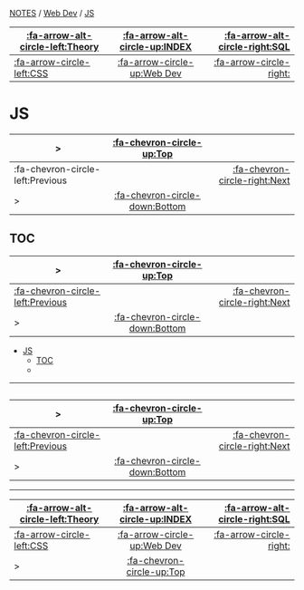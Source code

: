 <nav id="top">

[NOTES](../Index.md) / [Web Dev](Index.md) / [JS](JS.md)

| [:fa-arrow-alt-circle-left:Theory](../Theory/Index.md) | [:fa-arrow-alt-circle-up:INDEX](../Index.md) | [:fa-arrow-alt-circle-right:SQL](../SQL/Index.md) |
| ------------------------------------------------------ | :------------------------------------------: | ------------------------------------------------: |
| [:fa-arrow-circle-left:CSS](CSS.md)                    | [:fa-arrow-circle-up:Web Dev](Index.md)      | [:fa-arrow-circle-right:](.md)                    |

</nav>

# JS

<nav>

| >                                | [:fa-chevron-circle-up:Top](#top)         |                                       |
| -------------------------------- | :---------------------------------------: | ------------------------------------: |
| :fa-chevron-circle-left:Previous |                                           | [:fa-chevron-circle-right:Next](#toc) |
| >                                | [:fa-chevron-circle-down:Bottom](#bottom) |                                       |

</nav>



## TOC

<nav>

| >                                       | [:fa-chevron-circle-up:Top](#top)         |                                    |
| --------------------------------------- | :---------------------------------------: | ---------------------------------: |
| [:fa-chevron-circle-left:Previous](#js) |                                           | [:fa-chevron-circle-right:Next](#) |
| >                                       | [:fa-chevron-circle-down:Bottom](#bottom) |                                    |

</nav>

- [JS](#js)
	- [TOC](#toc)
	- [](#)

---

## 

<nav>

| >                                        | [:fa-chevron-circle-up:Top](#top)         |                                    |
| ---------------------------------------- | :---------------------------------------: | ---------------------------------: |
| [:fa-chevron-circle-left:Previous](#toc) |                                           | [:fa-chevron-circle-right:Next](#) |
| >                                        | [:fa-chevron-circle-down:Bottom](#bottom) |                                    |

</nav>



---

<nav id="bottom">

| [:fa-arrow-alt-circle-left:Theory](../Theory/Index.md) | [:fa-arrow-alt-circle-up:INDEX](../Index.md) | [:fa-arrow-alt-circle-right:SQL](../SQL/Index.md) |
| ------------------------------------------------------ | :------------------------------------------: | ------------------------------------------------: |
| [:fa-arrow-circle-left:CSS](CSS.md)                    | [:fa-arrow-circle-up:Web Dev](Index.md)      | [:fa-arrow-circle-right:](.md)                    |
| >                                                      | [:fa-chevron-circle-up:Top](#top)            |                                                   |

</nav>